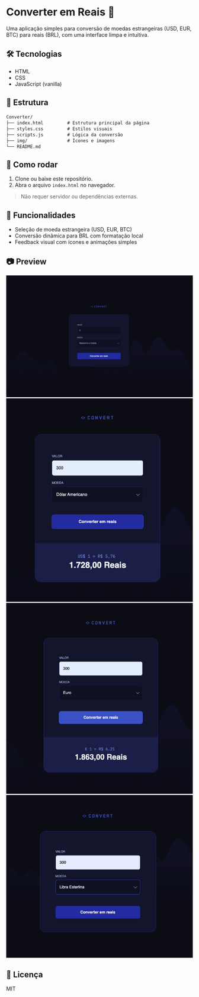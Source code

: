 # Converter em Reais 💸

Uma aplicação simples para conversão de moedas estrangeiras (USD, EUR, BTC) para reais (BRL), com uma interface limpa e intuitiva.

## 🛠 Tecnologias

- HTML
- CSS
- JavaScript (vanilla)

## 📁 Estrutura

```
Converter/
├── index.html         # Estrutura principal da página
├── styles.css         # Estilos visuais
├── scripts.js         # Lógica da conversão
├── img/               # Ícones e imagens
└── README.md
```

## 🚀 Como rodar

1. Clone ou baixe este repositório.
2. Abra o arquivo `index.html` no navegador.

> Não requer servidor ou dependências externas.

## 📌 Funcionalidades

- Seleção de moeda estrangeira (USD, EUR, BTC)
- Conversão dinâmica para BRL com formatação local
- Feedback visual com ícones e animações simples

## 📷 Preview

![pagina princial](<tela princiapal.png>)
![dolar](<tela dolar.png>)
![euro](<tela euro.png>)
![libra](<tela libra.png>)

## 📄 Licença

MIT
